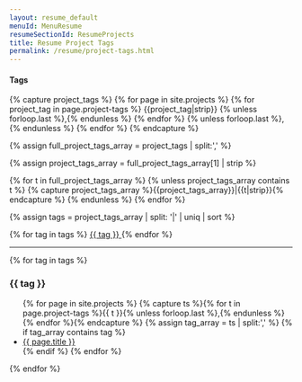```yaml
---
layout: resume_default
menuId: MenuResume
resumeSectionId: ResumeProjects
title: Resume Project Tags
permalink: /resume/project-tags.html
---
```


<div class="container">

<div class="row">
<div class="col-md-12">            
<div markdown="1">

#### Tags

<!-- List all Tags -->

{% capture project_tags %}
  {% for page in site.projects %}
    {% for project_tag in page.project-tags %}
      {{project_tag|strip}}
      {% unless forloop.last %},{% endunless %}
    {% endfor %}
    {% unless forloop.last %},{% endunless %}
  {% endfor %}
{% endcapture %}

{% assign full_project_tags_array = project_tags | split:',' %}

{% assign project_tags_array = full_project_tags_array[1] | strip %}

{% for t in full_project_tags_array %}
  {% unless project_tags_array contains t %}
    {% capture project_tags_array %}{{project_tags_array}}|{{t|strip}}{% endcapture %}
  {% endunless %}
{% endfor %}

{% assign tags = project_tags_array | split: '|' | uniq | sort %}

<div class="tags-list">
  {% for tag in tags %}
  <a href="#{{ tag | slugify }}" class="tag-link">
    <span class="tag-name">{{ tag }}</span>
    <!-- Count not available for porject tags
    <span class="tag-count">{{ site.tags[tag] | size }}</span>
    -->
  </a>
  {% endfor %}
</div>

<hr>

<!-- Links for Tag -->

{% for tag in tags %}
<div id="{{ tag | slugify }}" class="posts-for-tag">
  <h3>{{ tag }}</h3>
  <ul>
    {% for page in site.projects %}
      {% capture ts %}{% for t in page.project-tags %}{{ t }}{% unless forloop.last %},{% endunless %}{% endfor %}{% endcapture %}
      {% assign tag_array = ts | split:',' %}
      {% if tag_array contains tag %}
        <li>
          <!--<h5>-->
            <a href="{{ site.baseurl }}{{ page.url }}">
              {{ page.title }}
              <!--
              <small>{{ page.date | date_to_string }}</small>
              -->
            </a>
          <!--</h5>-->
        </li>
      {% endif %}
    {% endfor %}
  </ul>
</div>
{% endfor %}




</div> <!-- Markdown -->
</div> <!-- col -->
</div> <!-- row -->

</div>
